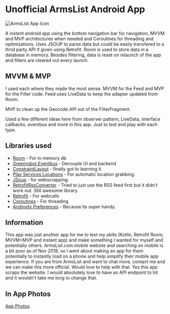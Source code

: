 

# Unofficial ArmsList Android App

![ArmsList App Icon](https://imgur.com/PUlSdLR.png)

A instant android app using the bottom navigation bar for navigation, MVVM and MVP architectures when needed and Coroutines for threading and optimizations. Uses JSOUP to parse data but could be easily transfered to a thrid party API if given using Retrofit. Room is used to store data in a database in memory. Besides filtering, data is reset on relaunch of the app and filters are cleared out every launch. 

## MVVM & MVP

I used each where they made the most sense. MVVM for the Feed and MVP for the Filter code. Feed uses LiveData to keep the adapter updated from Room.

MVP to clean up the Geocode API out of the FilterFragment. 

Used a few different ideas here from observer pattern, LiveData, interface callbacks, eventbus and more in this app. Just to test and play with each type.

## Libraries used

* [Room](https://developer.android.com/topic/libraries/architecture/room) - For in memory db
* [Greenrobot.Eventbus](https://github.com/greenrobot/EventBus) - Decouple UI and backend
* [ConstraintLayout](https://developer.android.com/training/constraint-layout/) - finally got to learning it. 
* [Play Services Locations](https://developers.google.com/android/guides/setup) - For automatic location grabbing.
* [JSoup](https://jsoup.org/) - for webscrapping.
* [RetrofitRssConverter](https://github.com/faruktoptas/RetrofitRssConverterFactory) - Tried to just use the RSS feed first but it didn't work out. Still awesome library.
* [Retrofit](https://square.github.io/retrofit/) - For webcalls
* [Coroutines](https://kotlinlang.org/docs/reference/coroutines-overview.html) - For threading
* [Androidx Preferences](https://developer.android.com/reference/kotlin/androidx/preference/package-summary) - Because its super handy.


## Information

This app was just another app for me to test my skills (Kotlin, Retrofit Room, MVVM+MVP and instant app) and make something I wanted for myself and potentially others. ArmsList.com mobile website and searching on mobile is a bit poor as of Nov 2018, so I went about making an app for them potentially to instantly load on a phone and help simplify their mobile app experience. If you are from ArmsList and want to chat more, contact me and we can make this more official. Would love to help with that. Yes this app scraps the website. I would absolutely love to have an API endpoint to hit and it wouldn't take me long to change that.

## In App Photos

[App Photos](https://imgur.com/a/QNSACdR)
